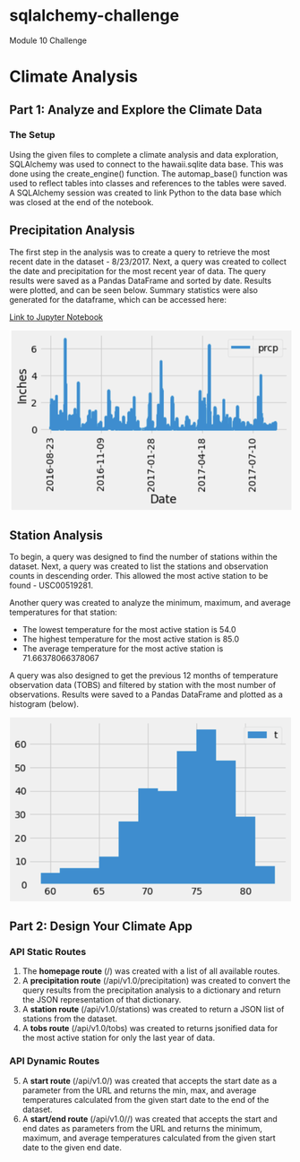 # sqlalchemy-challenge
Module 10 Challenge

# Climate Analysis

## Part 1: Analyze and Explore the Climate Data
### The Setup
Using the given files to complete a climate analysis and data exploration, SQLAlchemy was used to connect to the hawaii.sqlite data base. This was done using the create_engine() function. The automap_base() function was used to reflect tables into classes and references to the tables were saved. A SQLAlchemy session was created to link Python to the data base which was closed at the end of the notebook. 

## Precipitation Analysis
The first step in the analysis was to create a query to retrieve the most recent date in the dataset - 8/23/2017. Next, a query was created to collect the date and precipitation for the most recent year of data. The query results were saved as a Pandas DataFrame and sorted by date. Results were plotted, and can be seen below. Summary statistics were also generated for the dataframe, which can be accessed here:

[Link to Jupyter Notebook](https://github.com/maderamel/sqlalchemy-challenge/blob/2c0cd2e3020a1a34ec076c2b4c24935623d5648c/SurfsUp/climate_starter.ipynb)

![This is a screenshot of precipitation data from the most recent year](https://github.com/maderamel/sqlalchemy-challenge/blob/2c0cd2e3020a1a34ec076c2b4c24935623d5648c/SurfsUp/Resources/year_prcp_plot.png)


## Station Analysis
To begin, a query was designed to find the number of stations within the dataset. Next, a query was created to list the stations and observation counts in descending order. This allowed the most active station to be found - USC00519281. 

Another query was created to analyze the minimum, maximum, and average temperatures for that station:

* The lowest temperature for the most active station is 54.0
* The highest temperature for the most active station is 85.0
* The average temperature for the most active station is 71.66378066378067

A query was also designed to get the previous 12 months of temperature observation data (TOBS) and filtered by station with the most number of observations. Results were saved to a Pandas DataFrame and plotted as a histogram (below).

![This is a screenshot of temperature data from the last year of data](https://github.com/maderamel/sqlalchemy-challenge/blob/2c0cd2e3020a1a34ec076c2b4c24935623d5648c/SurfsUp/Resources/yr_temp_plot.png)


## Part 2: Design Your Climate App

### API Static Routes
1. The **homepage route** (/) was created with a list of all available routes.
2. A **precipitation route** (/api/v1.0/precipitation) was created to convert the query results from the precipitation analysis to a dictionary and return the JSON representation of that dictionary.
3. A **station route** (/api/v1.0/stations) was created to return a JSON list of stations from the dataset.
4. A **tobs route** (/api/v1.0/tobs) was created to returns jsonified data for the most active station for only the last year of data.

### API Dynamic Routes
5. A **start route** (/api/v1.0/<start>) was created that accepts the start date as a parameter from the URL and returns the min, max, and average temperatures calculated from the given start date to the end of the dataset.
6. A **start/end route** (/api/v1.0/<start>/<end>) was created that accepts the start and end dates as parameters from the URL  and returns the minimum, maximum, and average temperatures calculated from the given start date to the given end date. 